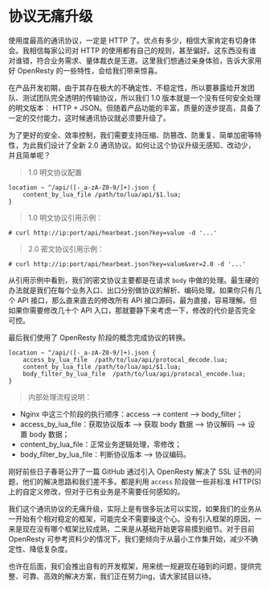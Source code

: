 # 协议无痛升级

使用度最高的通讯协议，一定是 HTTP 了。优点有多少，相信大家肯定有切身体会。我相信每家公司对 HTTP 的使用都有自己的规则，甚至偏好。这东西没有谁对谁错，符合业务需求、量体裁衣是王道。这里我们想通过亲身体验，告诉大家用好 OpenResty 的一些特性，会给我们带来惊喜。

在产品开发初期，由于其存在极大的不确定性、不稳定性，所以要暴露给开发团队、测试团队完全透明的传输协议，所以我们 1.0 版本就是一个没有任何安全处理的明文版本： HTTP + JSON。但随着产品功能的丰富，质量的逐步提高，具备了一定的交付能力，这时候通讯协议就必须要升级了。

为了更好的安全、效率控制，我们需要支持压缩、防篡改、防重复、简单加密等特性，为此我们设计了全新 2.0 通讯协议。如何让这个协议升级无感知、改动少，并且简单呢？

> 1.0 明文协议配置

```nginx
location ~ ^/api/([-_a-zA-Z0-9/]+).json {
    content_by_lua_file /path/to/lua/api/$1.lua;
}
```

> 1.0 明文协议引用示例：

```shell
# curl http://ip:port/api/hearbeat.json?key=value -d '...'
```

> 2.0 密文协议引用示例：

```shell
# curl http://ip:port/api/hearbeat.json?key=value&ver=2.0 -d '...'
```

从引用示例中看到，我们的密文协议主要都是在请求 `body` 中做的处理。最生硬的办法就是我们在每个业务入口、出口分别做协议的解析、编码处理。如果你只有几个 API 接口，那么直来直去的修改所有 API 接口源码，最为直接，容易理解。但如果你需要修改几十个 API 入口，那就要静下来考虑一下，修改的代价是否完全可控。

最后我们使用了 OpenResty 阶段的概念完成协议的转换。

```nginx
location ~ ^/api/([-_a-zA-Z0-9/]+).json {
    access_by_lua_file  /path/to/lua/api/protocal_decode.lua;
    content_by_lua_file /path/to/lua/api/$1.lua;
    body_filter_by_lua_file  /path/to/lua/api/protocal_encode.lua;
}
```

> 内部处理流程说明：

* Nginx 中这三个阶段的执行顺序：access --> content --> body_filter；
* access_by_lua_file：获取协议版本 --> 获取 body 数据 --> 协议解码 --> 设置 body 数据；
* content_by_lua_file：正常业务逻辑处理，零修改；
* body_filter_by_lua_file：判断协议版本 --> 协议编码。

刚好前些日子春哥公开了一篇 GitHub 通过引入 OpenResty 解决了 SSL 证书的问题，他们的解决思路和我们差不多。都是利用 `access` 阶段做一些非标准 HTTP(S)上的自定义修改，但对于已有业务是不需要任何感知的。

我们这个通讯协议的无痛升级，实际上是有很多玩法可以实现，如果我们的业务从一开始有个相对稳定的框架，可能完全不需要操这个心。没有引入框架的原因，一来是现在没有哪个框架比较成熟，二来是从基础开始更容易摸到细节。对于目前 OpenResty 可参考资料少的情况下，我们更倾向于从最小工作集开始，减少不确定性、降低复杂度。

也许在后面，我们会推出自有的开发框架，用来统一规避现在碰到的问题，提供完整、可靠、高效的解决方案，我们正在努力ing，请大家拭目以待。

